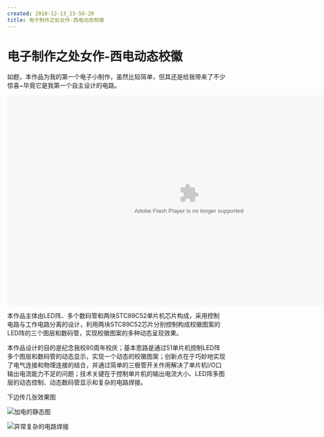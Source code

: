 ```yaml
---
created: 2010-12-13_23-50-20
title: 电子制作之处女作-西电动态校徽
---
```


# 电子制作之处女作-西电动态校徽

如题，本作品为我的第一个电子小制作，虽然比较简单，但其还是给我带来了不少惊喜~毕竟它是我第一个自主设计的电路。

<p>
<embed src="http://player.youku.com/player.php/sid/XMjIyMjExODM2/v.swf" quality="high" width="840" height="484" align="middle" allowScriptAccess="sameDomain" allowFullscreen="true" type="application/x-shockwave-flash"></embed>
</p>

本作品主体由LED阵、多个数码管和两块STC89C52单片机芯片构成，采用控制电路与工作电路分离的设计，利用两块STC89C52芯片分别控制构成校徽图案的LED阵的三个图层和数码管，实现校徽图案的多种动态呈现效果。

本作品设计的目的是纪念我校80周年校庆；基本思路是通过51单片机控制LED阵多个图层和数码管的动态显示，实现一个动态的校徽图案；创新点在于巧妙地实现了电气连接和物理连接的结合，并通过简单的三极管开关作用解决了单片机I/O口输出电流能力不足的问题；技术关键在于控制单片机的输出电流大小、LED阵多图层的动态控制、动态数码管显示和复杂的电路焊接。

下边传几张效果图  

![加电的静态图](http://7xojrx.com1.z0.glb.clouddn.com/images/misc/2010-11-12_23-44-07.jpg)

![异常复杂的电路焊接](http://7xojrx.com1.z0.glb.clouddn.com/images/misc/2010-11-12_23-12-04.jpg)